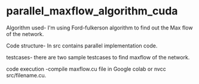 # parallel_maxflow_algorithm_cuda
Algorithm used- I'm using Ford-fulkerson algorithm to find out the Max flow of the network.


Code structure- In src contains parallel implementation code.


testcases- there are two sample testcases to find maxflow of the network.



code execution -compile maxflow.cu file in Google colab or nvcc src/filename.cu.

